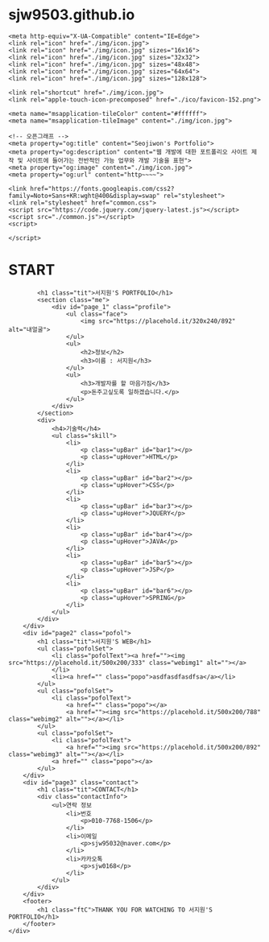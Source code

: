 # sjw9503.github.io
<!DOCTYPE html>
<html lang="ko">

<head>
    <meta charset="UTF-8">
    <meta name="viewport" content="width=device-width, initial-scale=1.0">
    <title>서지원 포폴</title>
    <meta name="title" content="Seojiwon's Portfolio">
    <meta name="keywords" content="웹 개발, HTML, CSS, JavaScript, JQUERY, JSP, SPRING, 사이트 제작, 백엔드, 프론트엔드">
    <meta name="author" content="Seojiwon">
    <meta name="Description" content="웹 개발에 대한 포트폴리오 사이트 제작 및 사이트에 들어가는 전반적인 기능과 기술을 표현">
    

    <meta http-equiv="X-UA-Compatible" content="IE=Edge">
    <link rel="icon" href="./img/icon.jpg">
    <link rel="icon" href="./img/icon.jpg" sizes="16x16">
    <link rel="icon" href="./img/icon.jpg" sizes="32x32">
    <link rel="icon" href="./img/icon.jpg" sizes="48x48">
    <link rel="icon" href="./img/icon.jpg" sizes="64x64">
    <link rel="icon" href="./img/icon.jpg" sizes="128x128">

    <link rel="shortcut" href="./img/icon.jpg">
    <link rel="apple-touch-icon-precomposed" href="./ico/favicon-152.png">

    <meta name="msapplication-tileColor" content="#ffffff">
    <meta name="msapplication-tileImage" content="./img/icon.jpg">

    <!-- 오픈그래프 -->
    <meta property="og:title" content="Seojiwon's Portfolio">
    <meta property="og:description" content="웹 개발에 대한 포트폴리오 사이트 제작 및 사이트에 들어가는 전반적인 가능 업무와 개발 기술을 표현">
    <meta property="og:image" content="./img/icon.jpg">
    <meta property="og:url" content="http~~~~">

    <link href="https://fonts.googleapis.com/css2?family=Noto+Sans+KR:wght@400&display=swap" rel="stylesheet">
    <link rel="stylesheet" href="common.css">
    <script src="https://code.jquery.com/jquery-latest.js"></script>
    <script src="./common.js"></script>
    <script>

    </script>
</head>

<body>
    <div class="container">
        <div class="cover">
            <h1 class="coverTit">START</h1>
        </div>
        <div class="myInfo">
            
            <h1 class="tit">서지원'S PORTFOLIO</h1>
            <section class="me">
                <div id="page_1" class="profile">
                    <ul class="face">
                        <img src="https://placehold.it/320x240/892" alt="내얼굴">
                    </ul>
                    <ul>
                        <h2>정보</h2>
                        <h3>이름 : 서지원</h3>
                    </ul>
                    <ul>
                        <h3>개발자를 할 마음가짐</h3>
                        <p>돈주고싶도록 일하겠습니다.</p>
                    </ul>
                </div>
            </section>
            <div>
                <h4>기술력</h4>
                <ul class="skill">
                    <li>
                        <p class="upBar" id="bar1"></p>
                        <p class="upHover">HTML</p>
                    </li>
                    <li>
                        <p class="upBar" id="bar2"></p>
                        <p class="upHover">CSS</p>
                    </li>
                    <li>
                        <p class="upBar" id="bar3"></p>
                        <p class="upHover">JQUERY</p>
                    </li>
                    <li>
                        <p class="upBar" id="bar4"></p>
                        <p class="upHover">JAVA</p>
                    </li>
                    <li>
                        <p class="upBar" id="bar5"></p>
                        <p class="upHover">JSP</p>
                    </li>
                    <li>
                        <p class="upBar" id="bar6"></p>
                        <p class="upHover">SPRING</p>
                    </li>
                </ul>
            </div>
        </div>
        <div id="page2" class="pofol">
            <h1 class="tit">서지원'S WEB</h1>
            <ul class="pofolSet">
                <li class="pofolText"><a href=""><img src="https://placehold.it/500x200/333" class="webimg1" alt=""></a>
                </li>
                <li><a href="" class="popo">asdfasdfasdfsa</a></li>
            </ul>
            <ul class="pofolSet">
                <li class="pofolText">
                    <a href="" class="popo"></a>
                    <a href=""><img src="https://placehold.it/500x200/788" class="webimg2" alt=""></a></li>
            </ul>
            <ul class="pofolSet">
                <li class="pofolText">
                    <a href=""><img src="https://placehold.it/500x200/892" class="webimg3" alt=""></a></li>
                <a href="" class="popo"></a>
            </ul>
        </div>
        <div id="page3" class="contact">
            <h1 class="tit">CONTACT</h1>
            <div class="contactInfo">
                <ul>연락 정보
                    <li>번호
                        <p>010-7768-1506</p>
                    </li>
                    <li>이메일
                        <p>sjw95032@naver.com</p>
                    </li>
                    <li>카카오톡
                        <p>sjw0168</p>
                    </li>
                </ul>
            </div>
        </div>
        <footer>
            <h1 class="ftC">THANK YOU FOR WATCHING TO 서지원'S PORTFOLIO</h1>
        </footer>
    </div>
</body>

</html>
